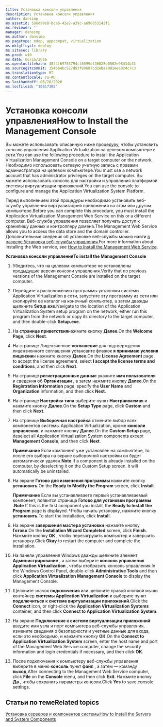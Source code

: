 ```yaml
---
title: Установка консоли управления
description: Установка консоли управления
author: dansimp
ms.assetid: 586d99c8-bca6-42e2-a39c-a696053142f1
ms.reviewer: ''
manager: dansimp
ms.author: dansimp
ms.pagetype: mdop, appcompat, virtualization
ms.mktglfcycl: deploy
ms.sitesec: library
ms.prod: w10
ms.date: 06/16/2016
ms.openlocfilehash: 48f4f69753794cf8099df36828e0502e98414b31
ms.sourcegitcommit: 354664bc527d93f80687cd2eba70d1eea024c7c3
ms.translationtype: MT
ms.contentlocale: ru-RU
ms.lasthandoff: 06/26/2020
ms.locfileid: "10817302"
---
```

# <span data-ttu-id="ba0d5-103">Установка консоли управления</span><span class="sxs-lookup"><span data-stu-id="ba0d5-103">How to Install the Management Console</span></span>


<span data-ttu-id="ba0d5-104">Вы можете использовать описанную ниже процедуру, чтобы установить консоль управления Application Virtualization на целевом компьютере в сети.</span><span class="sxs-lookup"><span data-stu-id="ba0d5-104">You can use the following procedure to install the Application Virtualization Management Console on a target computer on the network.</span></span> <span data-ttu-id="ba0d5-105">Необходимо использовать сетевую учетную запись с правами администратора на целевом компьютере.</span><span class="sxs-lookup"><span data-stu-id="ba0d5-105">You must use a network account that has administrator privileges on the target computer.</span></span> <span data-ttu-id="ba0d5-106">Вы можете использовать консоль для настройки и управления платформой системы виртуализации приложений.</span><span class="sxs-lookup"><span data-stu-id="ba0d5-106">You can use the console to configure and manage the Application Virtualization System Platform.</span></span>

<span data-ttu-id="ba0d5-107">Перед выполнением этой процедуры необходимо установить веб-службу управления виртуализацией приложений на этом или другом компьютере.</span><span class="sxs-lookup"><span data-stu-id="ba0d5-107">Before you can complete this procedure, you must install the Application Virtualization Management Web Service on this or a different computer.</span></span> <span data-ttu-id="ba0d5-108">Веб-служба управления позволяет получать доступ к хранилищу данных и контроллеру домена.</span><span class="sxs-lookup"><span data-stu-id="ba0d5-108">The Management Web Service allows you to access the data store and the domain controller.</span></span> <span data-ttu-id="ba0d5-109">Дополнительные сведения об установке веб-службы можно найти [в разделе Установка веб-службы управления](how-to-install-the-management-web-service.md).</span><span class="sxs-lookup"><span data-stu-id="ba0d5-109">For more information about installing the Web service, see [How to Install the Management Web Service](how-to-install-the-management-web-service.md).</span></span>

**<span data-ttu-id="ba0d5-110">Установка консоли управления</span><span class="sxs-lookup"><span data-stu-id="ba0d5-110">To install the Management Console</span></span>**

1.  <span data-ttu-id="ba0d5-111">Убедитесь, что на целевом компьютере не установлены предыдущие версии консоли управления.</span><span class="sxs-lookup"><span data-stu-id="ba0d5-111">Verify that no previous versions of the Management Console are installed on the target computer.</span></span>

2.  <span data-ttu-id="ba0d5-112">Перейдите к расположению программы установки системы Application Virtualization в сети, запустите эту программу из сети или скопируйте ее каталог на конечный компьютер, а затем дважды щелкните **Setup.exe**.</span><span class="sxs-lookup"><span data-stu-id="ba0d5-112">Navigate to the location of the Application Virtualization System setup program on the network, either run this program from the network or copy its directory to the target computer, and then double-click **Setup.exe**.</span></span>

3.  <span data-ttu-id="ba0d5-113">На **странице приветствия**нажмите кнопку **Далее**.</span><span class="sxs-lookup"><span data-stu-id="ba0d5-113">On the **Welcome Page**, click **Next**.</span></span>

4.  <span data-ttu-id="ba0d5-114">На странице Лицензионное **соглашение** для подтверждения лицензионного соглашения установите флажок **я принимаю условия лицензии**и нажмите кнопку **Далее**.</span><span class="sxs-lookup"><span data-stu-id="ba0d5-114">On the **License Agreement** page, to accept the license agreement, select **I accept the license terms and conditions**, and then click **Next**.</span></span>

5.  <span data-ttu-id="ba0d5-115">На странице **регистрационные данные** укажите **имя пользователя** и сведения об **Организации** , а затем нажмите кнопку **Далее**.</span><span class="sxs-lookup"><span data-stu-id="ba0d5-115">On the **Registration Information** page, specify the **User Name** and **Organization** information, and then click **Next**.</span></span>

6.  <span data-ttu-id="ba0d5-116">На странице **Настройка типа** выберите пункт **Настраиваемая** и нажмите кнопку **Далее**.</span><span class="sxs-lookup"><span data-stu-id="ba0d5-116">On the **Setup Type** page, click **Custom** and then click **Next**.</span></span>

7.  <span data-ttu-id="ba0d5-117">На странице **Выборочная настройка** отмените выбор всех компонентов системы Application Virtualization, кроме **консоли управления**, и нажмите кнопку **Далее**.</span><span class="sxs-lookup"><span data-stu-id="ba0d5-117">On the **Custom Setup** page, deselect all Application Virtualization System components except **Management Console**, and then click **Next**.</span></span>

    <span data-ttu-id="ba0d5-118">**Примечание**  Если компонент уже установлен на компьютере, то после его выбора на экране выборочной настройки он будет автоматически удален.</span><span class="sxs-lookup"><span data-stu-id="ba0d5-118">**Note** If a component is already installed on the computer, by deselecting it on the Custom Setup screen, it will automatically be uninstalled.</span></span>

     

8.  <span data-ttu-id="ba0d5-119">На экране **Готово для изменения программы** нажмите кнопку **установить**.</span><span class="sxs-lookup"><span data-stu-id="ba0d5-119">On the **Ready to Modify the Program** screen, click **Install**.</span></span>

    <span data-ttu-id="ba0d5-120">**Примечание**  Если вы устанавливаете первый устанавливаемый компонент, появится страница **Готово для установки программы** .</span><span class="sxs-lookup"><span data-stu-id="ba0d5-120">**Note** If this is the first component you install, the **Ready to Install the Program** page is displayed.</span></span> <span data-ttu-id="ba0d5-121">Чтобы начать установку, нажмите кнопку **установить**.</span><span class="sxs-lookup"><span data-stu-id="ba0d5-121">To start the installation, click **Install**.</span></span>

     

9.  <span data-ttu-id="ba0d5-122">На экране **завершения мастера установки** нажмите кнопку **Готово**.</span><span class="sxs-lookup"><span data-stu-id="ba0d5-122">On the **Installation Wizard Completed** screen, click **Finish**.</span></span> <span data-ttu-id="ba0d5-123">Нажмите кнопку **ОК** , чтобы перезагрузить компьютер и завершить установку.</span><span class="sxs-lookup"><span data-stu-id="ba0d5-123">Click **Okay** to restart the computer and complete the installation.</span></span>

10. <span data-ttu-id="ba0d5-124">На панели управления Windows дважды щелкните элемент **Администрирование** , а затем выберите **консоль управления Application Virtualization** , чтобы отобразить консоль управления.</span><span class="sxs-lookup"><span data-stu-id="ba0d5-124">In the Windows Control Panel, double-click **Administrative Tools** and then click **Application Virtualization Management Console** to display the Management Console.</span></span>

11. <span data-ttu-id="ba0d5-125">Щелкните значок **подключения** или щелкните правой кнопкой мыши контейнер **системы Application Virtualization** и выберите пункт **подключиться к системе виртуализации приложений**.</span><span class="sxs-lookup"><span data-stu-id="ba0d5-125">Click the **Connect** icon, or right-click the **Application Virtualization Systems** container, and then click **Connect to Application Virtualization System**.</span></span>

12. <span data-ttu-id="ba0d5-126">На экране **Подключение к системе виртуализации приложений** введите имя узла и порт компьютера веб-службы управления, измените сведения о безопасности и учетные данные для входа, если это необходимо, и нажмите кнопку **ОК**.</span><span class="sxs-lookup"><span data-stu-id="ba0d5-126">On the **Connect to Application Virtualization System** screen, enter the host name and port of the Management Web Service computer, change the security information and login credentials if necessary, and then click **OK**.</span></span>

13. <span data-ttu-id="ba0d5-127">После подключения к компьютеру веб-службы управления выберите в меню **консоль** пункт **файл** , а затем — команду **выход**.</span><span class="sxs-lookup"><span data-stu-id="ba0d5-127">After connecting to the Management Web Service computer, click **File** on the **Console** menu, and then click **Exit**.</span></span> <span data-ttu-id="ba0d5-128">Нажмите кнопку **Да** , чтобы сохранить параметры консоли.</span><span class="sxs-lookup"><span data-stu-id="ba0d5-128">Click **Yes** to save console settings.</span></span>

## <span data-ttu-id="ba0d5-129">Статьи по теме</span><span class="sxs-lookup"><span data-stu-id="ba0d5-129">Related topics</span></span>


[<span data-ttu-id="ba0d5-130">Установка серверов и компонентов системы</span><span class="sxs-lookup"><span data-stu-id="ba0d5-130">How to Install the Servers and System Components</span></span>](how-to-install-the-servers-and-system-components.md)

 

 





